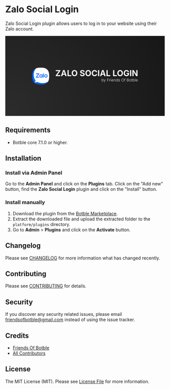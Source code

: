 # Zalo Social Login

Zalo Social Login plugin allows users to log in to your website using their Zalo account.

![](screenshot.png)

## Requirements

-   Botble core 7.1.0 or higher.

## Installation

### Install via Admin Panel

Go to the **Admin Panel** and click on the **Plugins** tab. Click on the "Add new" button, find the **Zalo Social Login** plugin and click on the "Install" button.

### Install manually

1. Download the plugin from the [Botble Marketplace](https://marketplace.botble.com/products/friendsofbotble/social-login-zalo).
2. Extract the downloaded file and upload the extracted folder to the `platform/plugins` directory.
3. Go to **Admin** > **Plugins** and click on the **Activate** button.

## Changelog

Please see [CHANGELOG](CHANGELOG.md) for more information what has changed recently.

## Contributing

Please see [CONTRIBUTING](CONTRIBUTING.md) for details.

## Security

If you discover any security related issues, please email friendsofbotble@gmail.com instead of using the issue tracker.

## Credits

-   [Friends Of Botble](https://github.com/FriendsOfBotble)
-   [All Contributors](../../contributors)

## License

The MIT License (MIT). Please see [License File](LICENSE) for more information.
